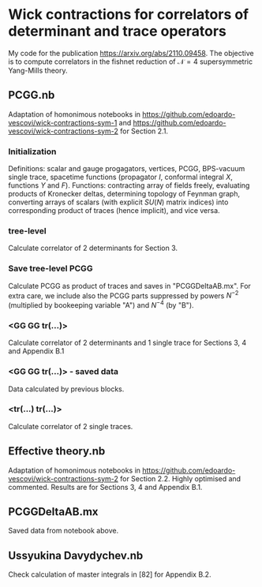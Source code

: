 # Wick contractions for correlators of determinant and trace operators
My code for the publication https://arxiv.org/abs/2110.09458. The objective is to compute correlators in the fishnet reduction of $\mathcal{N}=4$ supersymmetric Yang-Mills theory.

## PCGG.nb
Adaptation of homonimous notebooks in https://github.com/edoardo-vescovi/wick-contractions-sym-1 and https://github.com/edoardo-vescovi/wick-contractions-sym-2 for Section 2.1.

### Initialization
Definitions: scalar and gauge progagators, vertices, PCGG, BPS-vacuum single trace, spacetime functions (propagator $I$, conformal integral $X$, functions $Y$ and $F$).
Functions: contracting array of fields freely, evaluating products of Kronecker deltas, determining topology of Feynman graph, converting arrays of scalars (with explicit $SU(N)$ matrix indices) into corresponding product of traces (hence implicit), and vice versa.

### <GG GG> tree-level
Calculate correlator of 2 determinants for Section 3.

### Save tree-level PCGG
Calculate PCGG as product of traces and saves in "PCGGDeltaAB.mx". For extra care, we include also the PCGG parts suppressed by powers $N^{-2}$ (multiplied by bookeeping variable "A") and $N^{-4}$ (by "B").
  
### <GG GG tr(...)>
Calculate correlator of 2 determinants and 1 single trace for Sections 3, 4 and Appendix B.1
  
### <GG GG tr(...)> - saved data
Data calculated by previous blocks.
  
### <tr(...) tr(...)>
Calculate correlator of 2 single traces.

## Effective theory.nb
Adaptation of homonimous notebooks in https://github.com/edoardo-vescovi/wick-contractions-sym-2 for Section 2.2. Highly optimised and commented. Results are for Sections 3, 4 and Appendix B.1.

## PCGGDeltaAB.mx
Saved data from notebook above.

## Ussyukina Davydychev.nb
Check calculation of master integrals in [82] for Appendix B.2.
